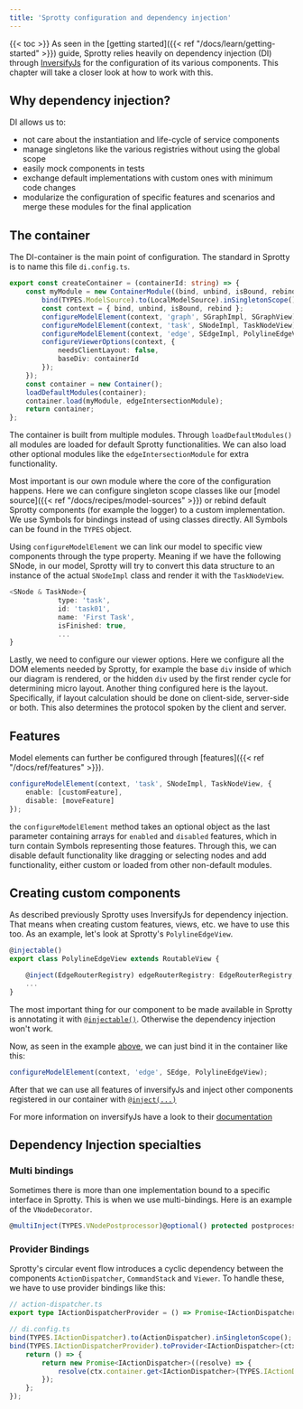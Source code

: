 ```yaml
---
title: 'Sprotty configuration and dependency injection'
--- 
```

{{< toc >}}
As seen in the [getting started]({{< ref "/docs/learn/getting-started" >}}) guide, Sprotty relies heavily on dependency injection (DI) through [InversifyJs](https://inversify.io/) for the configuration of its various components. This chapter will take a closer look at how to work with this.

## Why dependency injection?

DI allows us to:

- not care about the instantiation and life-cycle of service components
- manage singletons like the various registries without using the global scope
- easily mock components in tests
- exchange default implementations with custom ones with minimum code changes
- modularize the configuration of specific features and scenarios and merge these modules for the final application

## The container

The DI-container is the main point of configuration. The standard in Sprotty is to name this file `di.config.ts`.

```typescript
export const createContainer = (containerId: string) => {
    const myModule = new ContainerModule((bind, unbind, isBound, rebind) => {
        bind(TYPES.ModelSource).to(LocalModelSource).inSingletonScope();
        const context = { bind, unbind, isBound, rebind };
        configureModelElement(context, 'graph', SGraphImpl, SGraphView);
        configureModelElement(context, 'task', SNodeImpl, TaskNodeView);
        configureModelElement(context, 'edge', SEdgeImpl, PolylineEdgeView);
        configureViewerOptions(context, {
            needsClientLayout: false,
            baseDiv: containerId
        });
    });
    const container = new Container();
    loadDefaultModules(container);
    container.load(myModule, edgeIntersectionModule);
    return container;
};
```

The container is built from multiple modules. Through `loadDefaultModules()` all modules are loaded for default Sprotty functionalities. We can also load other optional modules like the `edgeIntersectionModule` for extra functionality.

Most important is our own module where the core of the configuration happens. Here we can configure singleton scope classes like our [model source]({{< ref "/docs/recipes/model-sources" >}}) or rebind default Sprotty components (for example the logger) to a custom implementation. We use Symbols for bindings instead of using classes directly. All Symbols can be found in the `TYPES` object.

Using `configureModelElement` we can link our model to specific view components through the type property. Meaning if we have the following SNode,
in our model, Sprotty will try to convert this data structure to an instance of the actual `SNodeImpl` class and render it with the `TaskNodeView`.

```Typescript
<SNode & TaskNode>{
            type: 'task',
            id: 'task01',
            name: 'First Task',
            isFinished: true,
            ...
}
```

Lastly, we need to configure our viewer options. Here we configure all the DOM elements needed by Sprotty, for example the base `div` inside of which our diagram is rendered, or the hidden `div` used by the first render cycle for determining micro layout. Another thing configured here is the layout. Specifically, if layout calculation should be done on client-side, server-side or both. This also determines the protocol spoken by the client and server.

## Features

Model elements can further be configured through [features]({{< ref "/docs/ref/features" >}}).

```typescript
configureModelElement(context, 'task', SNodeImpl, TaskNodeView, {
    enable: [customFeature],
    disable: [moveFeature]
});
```

the `configureModelElement` method takes an optional object as the last parameter containing arrays for `enabled` and `disabled` features, which in turn contain Symbols representing those features. Through this, we can disable default functionality like dragging or selecting nodes and add functionality, either custom or loaded from other non-default modules.

## Creating custom components

As described previously Sprotty uses InversifyJs for dependency injection. That means when creating custom features, views, etc. we have to use this too.
As an example, let's look at Sprotty's `PolylineEdgeView`.

```Typescript
@injectable()
export class PolylineEdgeView extends RoutableView {

    @inject(EdgeRouterRegistry) edgeRouterRegistry: EdgeRouterRegistry;
    ...
}
```

The most important thing for our component to be made available in Sprotty is annotating it with [`@injectable()`](https://github.com/inversify/InversifyJS/blob/master/src/annotation/injectable.ts). Otherwise the dependency injection won't work.

Now, as seen in the example [above](#the-container), we can just bind it in the container like this:

```Typescript
configureModelElement(context, 'edge', SEdge, PolylineEdgeView);
```

After that we can use all features of inversifyJs and inject other components registered in our container with [`@inject(...)`](https://github.com/inversify/InversifyJS/blob/master/src/annotation/inject.ts)

For more information on inversifyJs have a look to their [documentation](https://github.com/inversify/InversifyJS/blob/master/wiki/readme.md)

## Dependency Injection specialties

### Multi bindings

Sometimes there is more than one implementation bound to a specific interface in Sprotty. This is when we use multi-bindings. Here is an example of the `VNodeDecorator`.

```Typescript
@multiInject(TYPES.VNodePostprocessor)@optional() protected postprocessors: VNodePostprocessor[]
```

### Provider Bindings

Sprotty's circular event flow introduces a cyclic dependency between the components `ActionDispatcher`, `CommandStack` and `Viewer`. To handle these, we have to use provider bindings like this:

```Typescript
// action-dispatcher.ts
export type IActionDispatcherProvider = () => Promise<IActionDispatcher>;
```

```Typescript
// di.config.ts 
bind(TYPES.IActionDispatcher).to(ActionDispatcher).inSingletonScope();
bind(TYPES.IActionDispatcherProvider).toProvider<IActionDispatcher>(ctx => {
    return () => {
        return new Promise<IActionDispatcher>((resolve) => {
            resolve(ctx.container.get<IActionDispatcher>(TYPES.IActionDispatcher));
        });
    };
});
```
